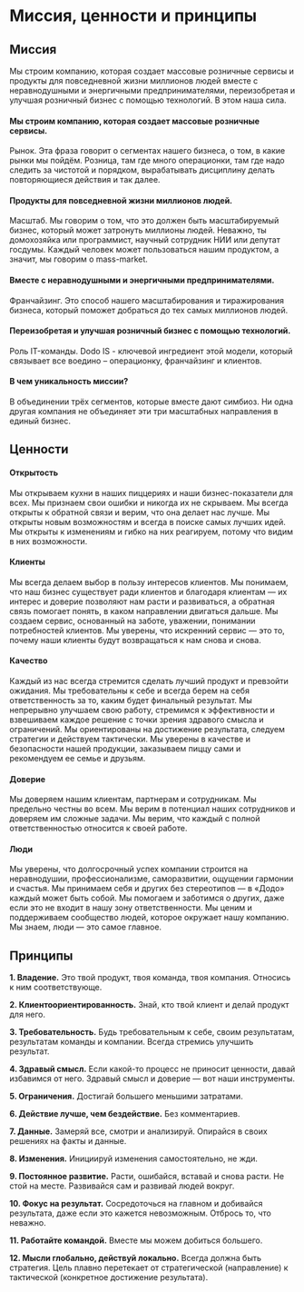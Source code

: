# Миссия, ценности и принципы

## Миссия

Мы строим компанию, которая создает массовые розничные сервисы и продукты для повседневной жизни миллионов людей вместе с неравнодушными и энергичными предпринимателями, переизобретая и улучшая розничный бизнес с помощью технологий. В этом наша сила.

#### Мы строим компанию, которая создает массовые розничные сервисы.

Рынок. Эта фраза говорит о сегментах нашего бизнеса, о том, в какие рынки мы пойдём. Розница, там где много операционки, там где надо следить за чистотой и порядком, вырабатывать дисциплину делать повторяющиеся действия и так далее.

#### Продукты для повседневной жизни миллионов людей.

Масштаб. Мы говорим о том, что это должен быть масштабируемый бизнес, который может затронуть миллионы людей. Неважно, ты домохозяйка или программист, научный сотрудник НИИ или депутат госдумы. Каждый человек может пользоваться нашим продуктом, а значит, мы говорим о mass-market.

#### Вместе с неравнодушными и энергичными предпринимателями.

Франчайзинг. Это способ нашего масштабирования и тиражирования бизнеса, который поможет добраться до тех самых миллионов людей.

#### Переизобретая и улучшая розничный бизнес с помощью технологий.

Роль IT-команды. Dodo IS - ключевой ингредиент этой модели, который связывает все воедино – операционку, франчайзинг и клиентов.

#### В чем уникальность миссии?

В объединении трёх сегментов, которые вместе дают симбиоз. Ни одна другая компания не объединяет эти три масштабных направления в единый бизнес.

## Ценности

#### Открытость

Мы открываем кухни в наших пиццериях и наши бизнес-показатели для всех. Мы признаем свои ошибки и никогда их не скрываем. Мы всегда открыты к обратной связи и верим, что она делает нас лучше. Мы открыты новым возможностям и всегда в поиске самых лучших идей. Мы открыты к изменениям и гибко на них реагируем, потому что видим в них возможности.

#### Клиенты

Мы всегда делаем выбор в пользу интересов клиентов. Мы понимаем, что наш бизнес существует ради клиентов и благодаря клиентам — их интерес и доверие позволяют нам расти и развиваться, а обратная связь помогает понять, в каком направлении двигаться дальше. Мы создаем сервис, основанный на заботе, уважении, понимании потребностей клиентов. Мы уверены, что искренний сервис — это то, почему наши клиенты будут возвращаться к нам снова и снова.

#### Качество

Каждый из нас всегда стремится сделать лучший продукт и превзойти ожидания. Мы требовательны к себе и всегда берем на себя ответственность за то, каким будет финальный результат. Мы непрерывно улучшаем свою работу, стремимся к эффективности и взвешиваем каждое решение с точки зрения здравого смысла и ограничений. Мы ориентированы на достижение результата, следуем стратегии и действуем тактически. Мы уверены в качестве и безопасности нашей продукции, заказываем пиццу сами и рекомендуем ее семье и друзьям.

#### Доверие

Мы доверяем нашим клиентам, партнерам и сотрудникам. Мы предельно честны во всем. Мы верим в потенциал наших сотрудников и доверяем им сложные задачи. Мы верим, что каждый с полной ответственностью относится к своей работе.

#### Люди

Мы уверены, что долгосрочный успех компании строится на неравнодушии, профессионализме, саморазвитии, ощущении гармонии и счастья. Мы принимаем себя и других без стереотипов — в «Додо» каждый может быть собой. Мы помогаем и заботимся о других, даже если это не входит в нашу зону ответственности. Мы ценим и поддерживаем сообщество людей, которое окружает нашу компанию. Мы знаем, люди — это самое главное.

## Принципы

**1. Владение.** Это твой продукт, твоя команда, твоя компания. Относись к ним соответствующе.

**2. Клиентоориентированность.** Знай, кто твой клиент и делай продукт для него.

**3. Требовательность.** Будь требовательным к себе, своим результатам, результатам команды и компании. Всегда стремись улучшить результат.

**4. Здравый смысл.** Если какой-то процесс не приносит ценности, давай избавимся от него. Здравый смысл и доверие — вот наши инструменты.

**5. Ограничения.** Достигай большего меньшими затратами.

**6. Действие лучше, чем бездействие.** Без комментариев.

**7. Данные.** Замеряй все, смотри и анализируй. Опирайся в своих решениях на факты и данные.

**8. Изменения.** Инициируй изменения самостоятельно, не жди.

**9. Постоянное развитие.** Расти, ошибайся, вставай и снова расти. Не стой на месте. Развивайся сам и развивай людей вокруг.

**10. Фокус на результат.** Сосредоточься на главном и добивайся результата, даже если это кажется невозможным. Отбрось то, что неважно.

**11. Работайте командой.** Вместе мы можем добиться большего.

**12. Мысли глобально, действуй локально.** Всегда должна быть стратегия. Цель плавно перетекает от стратегической (направление) к тактической (конкретное достижение результата).
